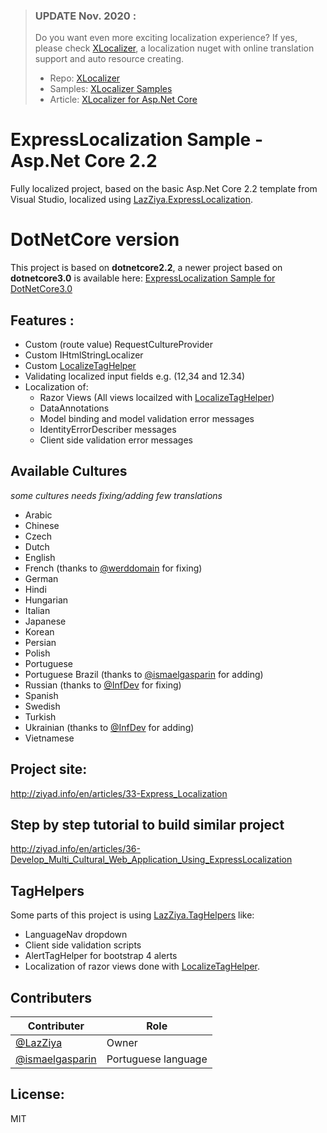 > ### UPDATE Nov. 2020 : 
> Do you want even more exciting localization experience? If yes, please check [XLocalizer](https://github.com/LazZiya/XLocalizer), a localization nuget with online translation support and auto resource creating.
> * Repo: [XLocalizer](https://github.com/LazZiya/XLocalizer)
> * Samples: [XLocalizer Samples](https://github.com/LazZiya/XLocalizer.Samples)
> * Article: [XLocalizer for Asp.Net Core](http://ziyad.info/en/articles/1040-XLocalizer_for_Asp_Net_Core)

# ExpressLocalization Sample - Asp.Net Core 2.2
Fully localized project, based on the basic Asp.Net Core 2.2 template from Visual Studio, localized using [LazZiya.ExpressLocalization](https://github.com/LazZiya/ExpressLocalization).

# DotNetCore version
This project is based on **dotnetcore2.2**, a newer project based on **dotnetcore3.0** is available here: [ExpressLocalization Sample  for DotNetCore3.0](https://github.com/LazZiya/ExpressLocalizationSampleCore3)

## Features :
 - Custom (route value) RequestCultureProvider
 - Custom IHtmlStringLocalizer
 - Custom [LocalizeTagHelper](https://github.com/LazZiya/ExpressLocalization/wiki/Localize-TagHelper)
 - Validating localized input fields e.g. (12,34 and 12.34)
 - Localization of:
   - Razor Views (All views locailzed with [LocalizeTagHelper](https://github.com/LazZiya/ExpressLocalization/wiki/Localize-TagHelper))
   - DataAnnotations
   - Model binding and model validation error messages
   - IdentityErrorDescriber messages
   - Client side validation error messages

 
## Available Cultures
_some cultures needs fixing/adding few translations_
 - Arabic
 - Chinese
 - Czech
 - Dutch
 - English
 - French (thanks to [@werddomain](https://github.com/werddomain) for fixing)
 - German
 - Hindi
 - Hungarian
 - Italian
 - Japanese
 - Korean
 - Persian
 - Polish
 - Portuguese
 - Portuguese Brazil (thanks to [@ismaelgasparin](https://github.com/ismaelgasparin) for adding)
 - Russian (thanks to [@InfDev](https://github.com/InfDev) for fixing)
 - Spanish
 - Swedish
 - Turkish
 - Ukrainian (thanks to [@InfDev](https://github.com/InfDev) for adding)
 - Vietnamese

## Project site:
http://ziyad.info/en/articles/33-Express_Localization

## Step by step tutorial to build similar project
http://ziyad.info/en/articles/36-Develop_Multi_Cultural_Web_Application_Using_ExpressLocalization

## TagHelpers
Some parts of this project is using [LazZiya.TagHelpers](https://github.com/LazZiya/TagHelpers) like:
 - LanguageNav dropdown
 - Client side validation scripts
 - AlertTagHelper for bootstrap 4 alerts
 - Localization of razor views done with [LocalizeTagHelper](https://github.com/LazZiya/ExpressLocalization/wiki/Localize-TagHelper).

## Contributers
Contributer | Role
--- | ---
 [@LazZiya](https://github.com/LazZiya) | Owner
 [@ismaelgasparin](https://github.com/ismaelgasparin)  | Portuguese language
 
 
## License:
MIT
